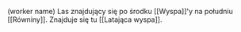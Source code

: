(worker name)
Las znajdujący się po środku [[Wyspa]]'y na południu [[Równiny]]. Znajduje się tu [[Latająca wyspa]].